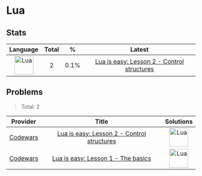 # Lua

## Stats

| Language                                                                                                                                        | Total | %    | Latest                                                                                                |
| :---------------------------------------------------------------------------------------------------------------------------------------------: | :---: | :--: | :---------------------------------------------------------------------------------------------------: |
| [<img src="https://res.cloudinary.com/rascaltwo/image/upload/v1631924080/lua_neosme.svg" alt="Lua" title="Lua" width="50" />](languages/Lua.md) | 2     | 0.1% | [Lua is easy: Lesson 2 - Control structures](../problems/Codewars/5a0634ecf270a1aaaa0000c7/README.md) |

## Problems

> Total: 2

| Provider                          | Title                                                                                                    | Solutions                                                                                                                                                                                 |
| :-------------------------------: | :------------------------------------------------------------------------------------------------------: | :---------------------------------------------------------------------------------------------------------------------------------------------------------------------------------------: |
| [Codewars](providers/Codewars.md) | [Lua is easy: Lesson 2 - Control structures](../../problems/Codewars/5a0634ecf270a1aaaa0000c7/README.md) | [<img src="https://res.cloudinary.com/rascaltwo/image/upload/v1631924080/lua_neosme.svg" alt="Lua" title="Lua" width="50" />](../../problems/Codewars/5a0634ecf270a1aaaa0000c7/solve.lua) |
| [Codewars](providers/Codewars.md) | [Lua is easy: Lesson 1 - The basics](../../problems/Codewars/59fee4e680171f01f200008a/README.md)         | [<img src="https://res.cloudinary.com/rascaltwo/image/upload/v1631924080/lua_neosme.svg" alt="Lua" title="Lua" width="50" />](../../problems/Codewars/59fee4e680171f01f200008a/solve.lua) |
